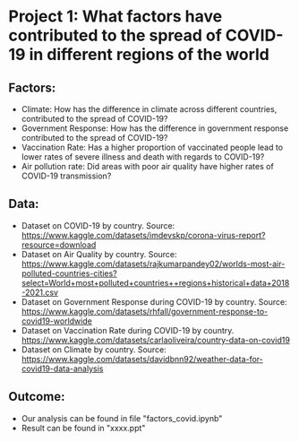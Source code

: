 # Project 1: What factors have contributed to the spread of COVID-19 in different regions of the world

## Factors:
- Climate: How has the difference in climate across different countries, contributed to the spread of COVID-19?
- Government Response: How has the difference in government response contributed to the spread of COVID-19?
- Vaccination Rate: Has a higher proportion of vaccinated people lead to lower rates of severe illness and death with regards to COVID-19?
- Air pollution rate: Did areas with poor air quality have higher rates of COVID-19 transmission?

## Data:
- Dataset on COVID-19 by country. Source: https://www.kaggle.com/datasets/imdevskp/corona-virus-report?resource=download
- Dataset on Air Quality by country. Source: https://www.kaggle.com/datasets/rajkumarpandey02/worlds-most-air-polluted-countries-cities?select=World+most+polluted+countries++regions+historical+data+2018-2021.csv
- Dataset on Government Response during COVID-19 by country. Source: https://www.kaggle.com/datasets/rhfall/government-response-to-covid19-worldwide
- Dataset on Vaccination Rate during COVID-19 by country. https://www.kaggle.com/datasets/carlaoliveira/country-data-on-covid19
- Dataset on Climate by country. Source: https://www.kaggle.com/datasets/davidbnn92/weather-data-for-covid19-data-analysis

## Outcome:
- Our analysis can be found in file "factors_covid.ipynb"
- Result can be found in "xxxx.ppt"
